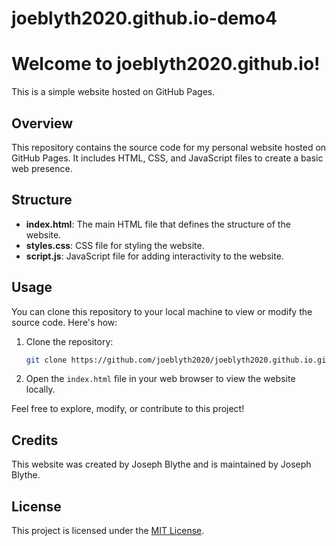 # joeblyth2020.github.io-demo4
# Welcome to joeblyth2020.github.io!

This is a simple website hosted on GitHub Pages.

## Overview

This repository contains the source code for my personal website hosted on GitHub Pages. It includes HTML, CSS, and JavaScript files to create a basic web presence.

## Structure

- **index.html**: The main HTML file that defines the structure of the website.
- **styles.css**: CSS file for styling the website.
- **script.js**: JavaScript file for adding interactivity to the website.

## Usage

You can clone this repository to your local machine to view or modify the source code. Here's how:

1. Clone the repository:

    ```bash
    git clone https://github.com/joeblyth2020/joeblyth2020.github.io.git
    ```

2. Open the `index.html` file in your web browser to view the website locally.

Feel free to explore, modify, or contribute to this project!

## Credits

This website was created by Joseph Blythe and is maintained by Joseph Blythe.

## License

This project is licensed under the [MIT License](LICENSE).
